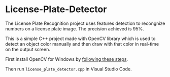 # License-Plate-Detector

The License Plate Recognition project uses features detection to recongnize numbers on a license plate image.
The precision achieved is 95%.

This is a simple C++ project made with OpenCV library which is used to detect an object color manually and then draw with that color in real-time on the output screen.

First install OpenCV for Windows by [following these steps](https://dev.to/asmit2952/installing-opencv-on-windows-for-c-326i).

Then run `license_plate_detector.cpp` in Visual Studio Code.
